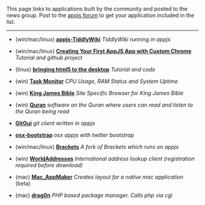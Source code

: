 This page links to applications built by the community and posted to the news group. Post to the [appjs forum](https://groups.google.com/forum/#!forum/appjs-dev) to get your application included in the list.

---

* (win/mac/linux) __[appjs-TiddlyWiki](https://github.com/sihorton/appjs-TiddlyWiki/downloads)__
_TiddlyWiki running in appjs_

* (win/mac/linux) __[Creating Your First AppJS App with Custom Chrome](http://www.studiochris.us/2012/creating-your-first-appjs-app-with-custom-chrome/)__
_Tutorial and github project_

* (linux) __[bringing html5 to the desktop](http://labs.opinsys.com/blog/2012/11/01/bringing-html5-to-the-desktop-with-appjs/)__
_Tutorial and code_

* (win) __[Task Monitor](https://github.com/composite/appjs/downloads)__
 _CPU Usage, RAM Status and System Uptime_

* (win) __[King James Bible](http://www.kingjamesbiblesociety.org/avbible/download/AvBible_Setup.exe)__
_Site Specific Browser for King James Bible_

* (win) __[Quran](http://sourceforge.net/projects/quranterjemah/)__
_software on the Quran where users can read and listen to the Quran being read_

* __[GitGui](http://joeferner.github.com/node-gitgui/)__
_git client written in appjs_

* __[osx-bootstrap](https://github.com/tmaiaroto/osx-appjs-bootstrap)__
_osx appjs with twitter bootstrap_

* (win/mac/linux) __[Brackets](https://github.com/milani/brackets)__
_A fork of Brackets which runs on appjs_

* (win) __[WorldAddresses](http://www.worldaddresses.com/products/address-lookup/desktop/)__
_International address lookup client (registration required before download)_

* (mac) __[Mac_AppMaker](http://drachennetz.com/AppJS_AppMaker.php.txt)__
_Creates layout for a native mac application_ (beta)

* (mac) __[drag0n](http://drachennetz.com/AppJS_AppMaker.php.txt)__
_PHP based package manager. Calls php via cgi_
